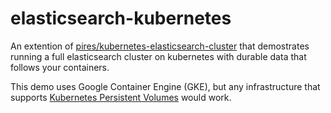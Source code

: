 # elasticsearch-kubernetes
An extention of [pires/kubernetes-elasticsearch-cluster](https://github.com/pires/kubernetes-elasticsearch-cluster) that demostrates running a full elasticsearch cluster on kubernetes with durable data that follows your containers.

This demo uses Google Container Engine (GKE), but any infrastructure that supports [Kubernetes Persistent Volumes](http://kubernetes.io/docs/user-guide/persistent-volumes/#types-of-persistent-volumes) would work.
